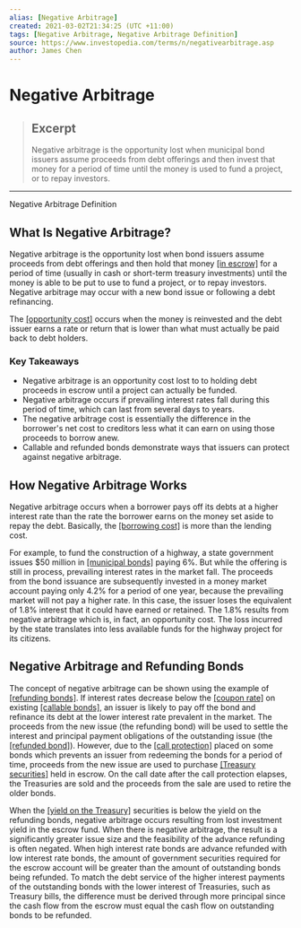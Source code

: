 ```yaml
---
alias: [Negative Arbitrage]
created: 2021-03-02T21:34:25 (UTC +11:00)
tags: [Negative Arbitrage, Negative Arbitrage Definition]
source: https://www.investopedia.com/terms/n/negativearbitrage.asp
author: James Chen
---
```


# Negative Arbitrage

> ## Excerpt
> Negative arbitrage is the opportunity lost when municipal bond issuers assume proceeds from debt offerings and then invest that money for a period of time until the money is used to fund a project, or to repay investors.

---

Negative Arbitrage Definition
## What Is Negative Arbitrage?

Negative arbitrage is the opportunity lost when bond issuers assume proceeds from debt offerings and then hold that money [[in escrow]](https://www.investopedia.com/terms/i/in-escrow.asp) for a period of time (usually in cash or short-term treasury investments) until the money is able to be put to use to fund a project, or to repay investors. Negative arbitrage may occur with a new bond issue or following a debt refinancing.

The [[opportunity cost]](https://www.investopedia.com/terms/o/opportunitycost.asp) occurs when the money is reinvested and the debt issuer earns a rate or return that is lower than what must actually be paid back to debt holders.

### Key Takeaways

-   Negative arbitrage is an opportunity cost lost to to holding debt proceeds in escrow until a project can actually be funded.
-   Negative arbitrage occurs if prevailing interest rates fall during this period of time, which can last from several days to years.
-   The negative arbitrage cost is essentially the difference in the borrower's net cost to creditors less what it can earn on using those proceeds to borrow anew.
-   Callable and refunded bonds demonstrate ways that issuers can protect against negative arbitrage.

## How Negative Arbitrage Works

Negative arbitrage occurs when a borrower pays off its debts at a higher interest rate than the rate the borrower earns on the money set aside to repay the debt. Basically, the [[borrowing cost]](https://www.investopedia.com/terms/c/costofdebt.asp) is more than the lending cost.

For example, to fund the construction of a highway, a state government issues $50 million in [[municipal bonds]](https://www.investopedia.com/terms/m/municipalbond.asp) paying 6%. But while the offering is still in process, prevailing interest rates in the market fall. The proceeds from the bond issuance are subsequently invested in a money market account paying only 4.2% for a period of one year, because the prevailing market will not pay a higher rate. In this case, the issuer loses the equivalent of 1.8% interest that it could have earned or retained. The 1.8% results from negative arbitrage which is, in fact, an opportunity cost. The loss incurred by the state translates into less available funds for the highway project for its citizens.

## Negative Arbitrage and Refunding Bonds

The concept of negative arbitrage can be shown using the example of [[refunding bonds]](https://www.investopedia.com/terms/p/prerefunding_bond.asp). If interest rates decrease below the [[coupon rate]](https://www.investopedia.com/terms/c/coupon-rate.asp) on existing [[callable bonds]](https://www.investopedia.com/terms/c/callablebond.asp), an issuer is likely to pay off the bond and refinance its debt at the lower interest rate prevalent in the market. The proceeds from the new issue (the refunding bond) will be used to settle the interest and principal payment obligations of the outstanding issue (the [[refunded bond]](https://www.investopedia.com/terms/r/refundedbond.asp)). However, due to the [[call protection]](https://www.investopedia.com/terms/c/callprotection.asp) placed on some bonds which prevents an issuer from redeeming the bonds for a period of time, proceeds from the new issue are used to purchase [[Treasury securities]](https://www.investopedia.com/terms/t/treasurybill.asp) held in escrow. On the call date after the call protection elapses, the Treasuries are sold and the proceeds from the sale are used to retire the older bonds.

When the [[yield on the Treasury]](https://www.investopedia.com/terms/t/treasury-yield.asp) securities is below the yield on the refunding bonds, negative arbitrage occurs resulting from lost investment yield in the escrow fund. When there is negative arbitrage, the result is a significantly greater issue size and the feasibility of the advance refunding is often negated. When high interest rate bonds are advance refunded with low interest rate bonds, the amount of government securities required for the escrow account will be greater than the amount of outstanding bonds being refunded. To match the debt service of the higher interest payments of the outstanding bonds with the lower interest of Treasuries, such as Treasury bills, the difference must be derived through more principal since the cash flow from the escrow must equal the cash flow on outstanding bonds to be refunded.
